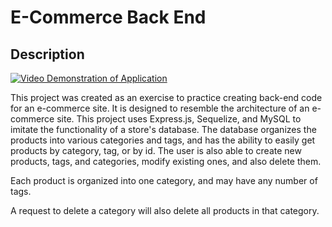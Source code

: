# E-Commerce Back End

## Description

[![Video Demonstration of Application](./examples/example.gif)](https://drive.google.com/file/d/19lT9RU0MzYWg8MdGB_UDtxrdZrC8P9fI/view)

This project was created as an exercise to practice creating back-end code for an e-commerce site.  It is designed to resemble the architecture of an e-commerce site.  This project uses Express.js, Sequelize, and MySQL to imitate the functionality of a store's database.  The database organizes the products into various categories and tags, and has the ability to easily get products by category, tag, or by id.  The user is also able to create new products, tags, and categories, modify existing ones, and also delete them.  

Each product is organized into one category, and may have any number of tags. 

A request to delete a category will also delete all products in that category.